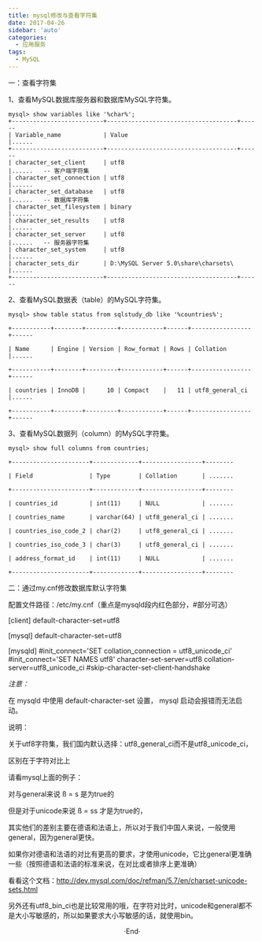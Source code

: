 ```yaml
---
title: mysql修改与查看字符集
date: 2017-04-26
sidebar: 'auto'
categories:
  - 应用服务
tags:
  - MySQL
---
```


一：查看字符集

1、查看MySQL数据库服务器和数据库MySQL字符集。  

```
mysql> show variables like '%char%';  
+--------------------------+-------------------------------------+------  
| Variable_name            | Value                               |......  
+--------------------------+-------------------------------------+------  
| character_set_client     | utf8                                |......   -- 客户端字符集  
| character_set_connection | utf8                                |......  
| character_set_database   | utf8                                |......   -- 数据库字符集  
| character_set_filesystem | binary                              |......  
| character_set_results    | utf8                                |......  
| character_set_server     | utf8                                |......   -- 服务器字符集  
| character_set_system     | utf8                                |......  
| character_sets_dir       | D:\MySQL Server 5.0\share\charsets\ |......  
+--------------------------+-------------------------------------+------ 
```

2、查看MySQL数据表（table）的MySQL字符集。

```
mysql> show table status from sqlstudy_db like '%countries%';  

+-----------+--------+---------+------------+------+-----------------+------  

| Name      | Engine | Version | Row_format | Rows | Collation       |......  

+-----------+--------+---------+------------+------+-----------------+------  

| countries | InnoDB |      10 | Compact    |   11 | utf8_general_ci |......  

+-----------+--------+---------+------------+------+-----------------+------ 
```

3、查看MySQL数据列（column）的MySQL字符集。

```
mysql> show full columns from countries;  

+----------------------+-------------+-----------------+--------  

| Field                | Type        | Collation       | .......  

+----------------------+-------------+-----------------+--------  

| countries_id         | int(11)     | NULL            | .......  

| countries_name       | varchar(64) | utf8_general_ci | .......  

| countries_iso_code_2 | char(2)     | utf8_general_ci | .......  

| countries_iso_code_3 | char(3)     | utf8_general_ci | .......  

| address_format_id    | int(11)     | NULL            | .......  

+----------------------+-------------+-----------------+--------  
```

二：通过my.cnf修改数据库默认字符集

配置文件路径：/etc/my.cnf（重点是mysqld段内红色部分，#部分可选）

\[client\]
default-character-set=utf8

\[mysql\]
default-character-set=utf8

\[mysqld\]
#init\_connect='SET collation\_connection = utf8\_unicode\_ci'
#init\_connect='SET NAMES utf8'
character-set-server=utf8
collation-server=utf8\_unicode\_ci
#skip-character-set-client-handshake

*注意：*

在 mysqld 中使用 default-character-set 设置， mysql 启动会报错而无法启动。

说明：

关于utf8字符集，我们国内默认选择：utf8\_general\_ci而不是utf8\_unicode\_ci，

区别在于字符对比上

请看mysql上面的例子：

对与general来说 ß = s 是为true的

但是对于unicode来说 ß = ss 才是为true的，

其实他们的差别主要在德语和法语上，所以对于我们中国人来说，一般使用general，因为general更快。

如果你对德语和法语的对比有更高的要求，才使用unicode，它比general更准确一些（按照德语和法语的标准来说，在对比或者排序上更准确）

看看这个文档：<http://dev.mysql.com/doc/refman/5.7/en/charset-unicode-sets.html>

另外还有utf8\_bin\_ci也是比较常用的哦，在字符对比时，unicode和general都不是大小写敏感的，所以如果要求大小写敏感的话，就使用bin。
<br>

<center>  ·End·  </center>
